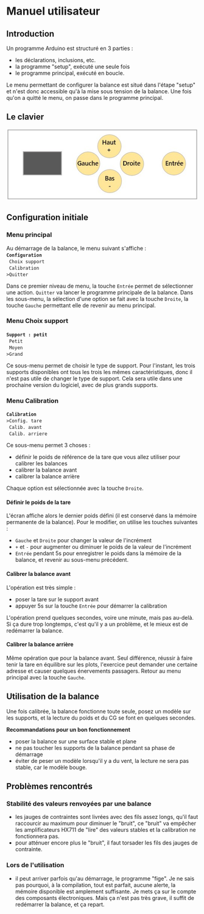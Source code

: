 # Manuel utilisateur

## Introduction
Un programme Arduino est structuré en 3 parties :
* les déclarations, inclusions, etc.
* la programme "setup", exécuté une seule fois
* le programme principal, exécuté en boucle.

Le menu permettant de configurer la balance est situé dans l'étape "setup" et n'est donc accessible qu'à la mise sous tension de la balance. Une fois qu'on a quitté le menu, on passe dans le programme principal.


## Le clavier
![clavier](/Images/CGScale-keyboard-fr.jpg)

## Configuration initiale

### Menu principal
Au démarrage de la balance, le menu suivant s'affiche : </br>
**`Configuration`** </br>
` Choix support` </br>
` Calibration` </br>
`>Quitter` </br>

Dans ce premier niveau de menu, la touche `Entrée` permet de sélectionner une action. `Quitter` va lancer le programme principale de la balance.
Dans les sous-menu, la sélection d'une option se fait avec la touche `Droite`, la touche `Gauche` permettant elle de revenir au menu principal.

### Menu Choix support
**`Support : petit `** </br>
` Petit` </br>
` Moyen` </br>
`>Grand` </br>

Ce sous-menu permet de choisir le type de support. Pour l'instant, les trois supports disponibles ont tous les trois les mêmes caractéristiques, donc il n'est pas utile de changer le type de support. Cela sera utile dans une prochaine version du logiciel, avec de plus grands supports.

### Menu Calibration
**`Calibration`** </br>
`>Config. tare` </br>
` Calib. avant` </br>
` Calib. arriere` </br>

Ce sous-menu permet 3 choses :
* définir le poids de référence de la tare que vous allez utiliser pour calibrer les balances
* calibrer la balance avant
* calibrer la balance arrière </br>

Chaque option est sélectionnée avec la touche `Droite`.

#### Définir le poids de la tare
L'écran affiche alors le dernier poids défini (il est conservé dans la mémoire permanente de la balance). Pour le modifier, on utilise les touches suivantes :
* `Gauche` et `Droite` pour changer la valeur de l'incrément
* `+` et `-` pour augmenter ou diminuer le poids de la valeur de l'incrément
* `Entrée` pendant 5s pour enregistrer le poids dans la mémoire de la balance, et revenir au sous-menu précédent.

#### Calibrer la balance avant
L'opération est très simple :
* poser la tare sur le support avant
* appuyer 5s sur la touche `Entrée` pour démarrer la calibration </br>

L'opération prend quelques secondes, voire une minute, mais pas au-delà. Si ça dure trop longtemps, c'est qu'il y a un problème, et le mieux est de redémarrer la balance.

#### Calibrer la balance arrière
Même opération que pour la balance avant. Seul différence, réussir à faire tenir la tare en équilibre sur les plots, l'exercice peut demander une certaine adresse et causer quelques énervements passagers.
Retour au menu principal avec la touche `Gauche`.

## Utilisation de la balance

Une fois calibrée, la balance fonctionne toute seule, posez un modèle sur les supports, et la lecture du poids et du CG se font en quelques secondes.

**Recommandations pour un bon fonctionnement**
* poser la balance sur une surface stable et plane
* ne pas toucher les supports de la balance pendant sa phase de démarrage
* éviter de peser un modèle lorsqu'il y a du vent, la lecture ne sera pas stable, car le modèle bouge.

## Problèmes rencontrés

### Stabilité des valeurs renvoyées par une balance
* les jauges de contraintes sont livrées avec des fils assez longs, qu'il faut raccourcir au maximum pour diminuer le "bruit", ce "bruit" va empêcher les amplificateurs HX711 de "lire" des valeurs stables et la calibration ne fonctionnera pas.
* pour atténuer encore plus le "bruit", il faut torsader les fils des jauges de contrainte.

### Lors de l'utilisation
* il peut arriver parfois qu'au démarrage, le programme "fige". Je ne sais pas pourquoi, à la compilation, tout est parfait, aucune alerte, la mémoire disponible est amplement suffisante. Je mets ça sur le compte des composants électroniques. Mais ça n'est pas très grave, il suffit de redémarrer la balance, et ça repart.




